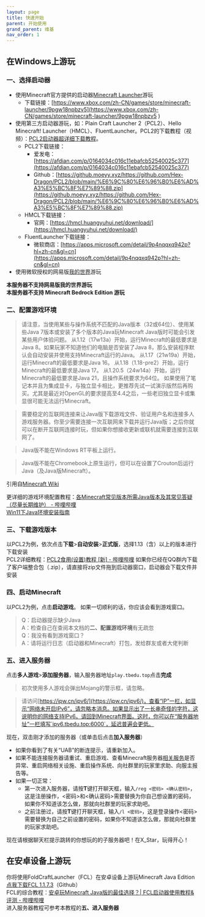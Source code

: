 ```yaml
---
layout: page
title: 快速开始
parent: 开始使用
grand_parent: 维基
nav_order: 1
---
```


## 在Windows上游玩
### 一、选择启动器
- 使用Minecraft官方提供的启动器[Minecraft Launcher](https://www.xbox.com/zh-CN/games/store/minecraft-launcher/9pgw18npbzv5)游玩
	 - 下载链接：[https://www.xbox.com/zh-CN/games/store/minecraft-launcher/9pgw18npbzv5](https://www.xbox.com/zh-CN/games/store/minecraft-launcher/9pgw18npbzv5 )
- 使用第三方启动器游玩，如：Plain Craft Launcher 2（PCL2）、Hello Minecraft! Launcher（HMCL）、FluentLauncher。PCL2的下载教程（视频）：[PCL2启动器超详细下载教程](https://www.bilibili.com/video/BV1U34y1S71y)。
	- PCL2下载链接：
		- 爱发电：[https://afdian.com/p/0164034c016c11ebafcb52540025c377](https://afdian.com/p/0164034c016c11ebafcb52540025c377)
		- Github：[https://github.moeyy.xyz/https://github.com/Hex-Dragon/PCL2/blob/main/%E6%9C%80%E6%96%B0%E6%AD%A3%E5%BC%8F%E7%89%88.zip](https://github.moeyy.xyz/https://github.com/Hex-Dragon/PCL2/blob/main/%E6%9C%80%E6%96%B0%E6%AD%A3%E5%BC%8F%E7%89%88.zip)
	- HMCL下载链接：
		- 官网：[https://hmcl.huangyuhui.net/download/](https://hmcl.huangyuhui.net/download/)
	- FluentLauncher下载链接：
		- 微软商店：[https://apps.microsoft.com/detail/9p4nqqxq942p?hl=zh-cn&gl=cn](https://apps.microsoft.com/detail/9p4nqqxq942p?hl=zh-cn&gl=cn)
- 使用微软授权的网易版[我的世界](https://mc.163.com/)游玩

**本服务器不支持网易版我的世界游玩**  
**本服务器不支持 Minecraft Bedrock Edition 游玩**

### 二、配置游戏环境
>请注意，当使用某些与操作系统不匹配的Java版本（32或64位）、使用某些Java 7版本或安装了多个版本的Java玩Minecraft Java版时可能会引发某些用户体验问题。
从1.12（17w13a）开始，运行Minecraft的最低要求是Java 8。如果玩家不知道他们的电脑是否安装了Java 8，那么安装程序默认会自动安装并使用支持Minecraft运行的Java。
从1.17（21w19a）开始，运行Minecraft的最低要求是Java 16。
从1.18（1.18-pre2）开始，运行Minecraft的最低要求是Java 17。
从1.20.5（24w14a）开始，运行Minecraft的最低要求是Java 21，且操作系统要求为64位。
如果使用了笔记本并且为集成显卡，与独立显卡相比，更推荐先试一试演示版然后再购买。尤其是最近对OpenGL的要求提高至4.4之后，一些老旧独立显卡或集显很可能无法运行Minecraft。

>需要稳定的互联网连接来让Java版下载游戏文件、验证用户名和连接多人游戏服务器。你至少需要连接一次互联网来下载并运行Java版；之后你就可以在断开互联网连接时玩，但如果你想接收更新或联机就需要连接到互联网了。

>Java版不能在Windows RT平板上运行。

>Java版不能在Chromebook上原生运行，但可以在设置了Crouton后运行Java（及Java版Minecraft）。  

引用自[Minecraft Wiki](https://zh.minecraft.wiki/w/Java%E7%89%88#%E8%BD%AF%E4%BB%B6%E9%9C%80%E6%B1%82)  

更详细的游戏环境配置教程：[各Minecraft常见版本所需Java版本及其常见答疑（尽量长期维护） - 哔哩哔哩](https://www.bilibili.com/read/cv35088159/)  
[Win11下Java环境安装指南](https://xianyuyanyou.blog.csdn.net/article/details/138957670)

### 三、下载游戏版本
以PCL2为例，依次点击**下载**>**自动安装**>**正式版**，选择1.13（含）以上的版本进行下载安装  
PCL2详细教程：[PCL2食用(设置)教程 [新] - 哔哩哔哩](https://www.bilibili.com/read/cv18149705/)
如果你已经在QQ群内下载了客户端整合包（.zip），请直接将zip文件拖到启动器窗口，启动器会下载文件并安装

### 四、启动Minecraft
以PCL2为例，点击**启动游戏**。
如果一切顺利的话，你应该会看到游戏窗口。

>Q：启动器提示缺少Java  
A：检查自己在查阅本文档的**二、配置游戏环境**有无疏忽  
Q：我没有看到游戏窗口？  
A：请将运行日志（启动器和Minecraft）打包，发给群友或者大佬判断  

### 五、进入服务器
点击**多人游戏**>**添加服务器**，输入服务器地址`play.tbedu.top`点击**完成**  
>初次使用多人游戏会弹出Mojang的警示框，请忽略。

>请访问[https://ipw.cn/ipv6/](https://ipw.cn/ipv6/)，查看“IP”一栏，如显示“网络未开启IPv6”，请忽略本消息。如果显示出了一长串奇怪的字符，这说明你的网络支持IPv6。请回到Minecraft界面。这时，你可以在“服务器地址”一栏填写`ipv6.tbedu.top:6000`，延迟普遍会更低。

现在，双击刚才添加的服务器（或单击后点击**加入服务器**）
- 如果你看到了有关“UAB”的断连提示，请重新加入。
- 如果不能连接服务器请重试、重启游戏、查看Minecraft服务器[相关服务](https://status.tbedu.top/status/server)是否异常、重启网络相关设施、重启操作系统、向社群里的玩家里求助、向服主报告等。
- 如果一切正常：
    - 第一次进入服务器，请按**T**键打开聊天框，输入`/reg <密码> <确认密码>`，这是注册操作，<密码>和<确认密码>需要替换为你自己想设置的密码，如果你不知道该怎么做，那就向社群里的玩家求助吧。
    - 之前注册过，请按**T**键打开聊天框，输入`/l <密码>`，这是登录操作<密码>需要替换为自己之前设置的密码，如果你不知道该怎么做，那就向社群里的玩家求助吧。

现在请根据聊天栏提示跳转的你想玩的的子服务器吧！在X_Star，玩得开心！

## 在安卓设备上游玩
你将使用FoldCraftLauncher（FCL）在安卓设备上游玩Minecraft Java Edition  
[点我下载FCL 1.1.7.3](https://github.moeyy.xyz/https://github.com/FCL-Team/FoldCraftLauncher/releases/download/1.1.7.3/FCL-release-1.1.7.3-all.apk)（Github）  
FCL的综合教程：[安卓玩Minecraft Java版的最佳选择？| FCL启动器使用教程&评测 - 哔哩哔哩](https://www.bilibili.com/video/BV1N94y1k7AN)  
进入服务器教程可参考本教程的**五、进入服务器**  
